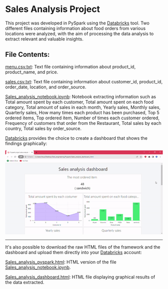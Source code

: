 # Sales Analysis Project

This project was developed in PySpark using the [Databricks](https://www.databricks.com/) tool. Two different files containing information about food orders from various locations were analyzed, with the aim of processing the data analysis to extract relevant and valuable insights.

## File Contents:

[menu.csv.txt](menu.csv.txt): Text file containing information about product_id, product_name, and price.

[sales.csv.txt](sales.csv.txt): Text file containing information about customer_id, product_id, order_date, location, and order_source.

[Sales_analysis_notebook.ipynb](Sales_analysis_notebook.ipynb): Notebook extracting information such as Total amount spent by each customer, Total amount spent on each food category, Total amount of sales in each month, Yearly sales, Monthly sales, Quarterly sales, How many times each product has been purchased, Top 5 ordered items, Top ordered item, Number of times each customer ordered, Frequency of customers that order from the Restaurant, Total sales by each country, Total sales by order_source.

[Databricks](https://www.databricks.com/) provides the choice to create a dashboard that shows the findings graphically:

<p align="center">
  <img src="Sales_analysis_project_dashboard_gif.gif" alt="animated" />
</p>

***
It's also possible to download the raw HTML files of the framework and the dashboard and upload them directly into your [Databricks](https://www.databricks.com/) account:

[Sales_analysis_pyspark.html](Sales_analysis_pyspark.html): HTML version of the file [Sales_analysis_notebook.ipynb](Sales_analysis_notebook.ipynb).

[Sales_analysis_dashboard.html](Sales_analysis_dashboard.html): HTML file displaying graphical results of the data extracted.
